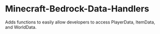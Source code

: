 # Minecraft-Bedrock-Data-Handlers
Adds functions to easily allow developers to access PlayerData, ItemData, and WorldData.
